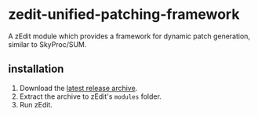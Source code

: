 # zedit-unified-patching-framework
A zEdit module which provides a framework for dynamic patch generation, similar to SkyProc/SUM.

## installation
1. Download the [latest release archive](https://github.com/matortheeternal/zedit-unified-patching-framework/releases).
2. Extract the archive to zEdit's `modules` folder.
3. Run zEdit.
